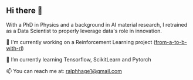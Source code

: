 ## Hi there 👋


With a PhD in Physics and a background in AI material research, I retrained as a Data Scientist to properly leverage data's role in innovation.

🔭 I'm currently working on a Reinforcement Learning project ([from-a-to-b-with-rl](https://github.com/rhage183/from-a-to-b-with-rl))

🌱 I’m currently learning Tensorflow, ScikitLearn and Pytorch

📫 You can reach me at: ralphhage1@gmail.com


<!--
**rhage183/rhage183** is a ✨ _special_ ✨ repository because its `README.md` (this file) appears on your GitHub profile.

Here are some ideas to get you started:

- 🔭 I’m currently working on ...
- 🌱 I’m currently learning ...
- 👯 I’m looking to collaborate on ...
- 🤔 I’m looking for help with ...
- 💬 Ask me about ...
- 📫 How to reach me: ...
- 😄 Pronouns: ...
- ⚡ Fun fact: ...
-->
